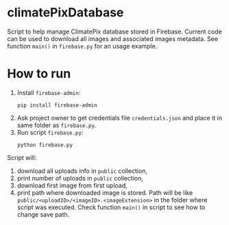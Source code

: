 # climatePixDatabase

Script to help manage ClimatePix database stored in Firebase. Current code can be used to
download all images and associated images metadata. See function `main()` in `firebase.py`
for an usage example.

# How to run

1) Install `firebase-admin`:
   ```
   pip install firebase-admin
   ```
2) Ask project owner to get credentials file `credentials.json`
   and place it in same folder as `firebase.py`.
3) Run script  `firebase.py`:
   ```
   python firebase.py
   ```

Script will:
1) download all uploads info in `public` collection,
2) print number of uploads in `public` collection,
3) download first image from first upload,
4) print path where downloaded image is stored.
   Path will be like `public/<uploadID>/<imageID>.<imageExtension>` in the folder where script was
   executed. Check function `main()` in script to see how to change save path.
